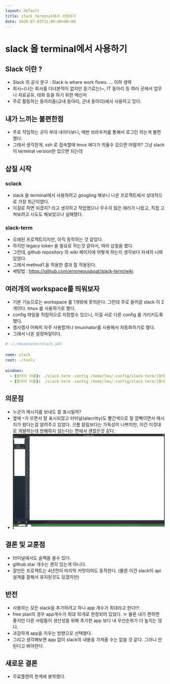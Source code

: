 ```yaml
---
layout: default
title: slack terminal에서 사용하기
date: 2020-07-03T22:00:00+09:00
---
```


# slack 을 terminal에서 사용하기

## Slack 이란 ?
 * Slack 의 공식 문구 : Slack is where work flows. ... 이하 생략
 * 회사~(나는 회사를 다녀본적이 없지만 듣기로는)~, IT 동아리 등 여러 곳에서 업무나 자료공유, 대화 등을 하기 위한 메신저
 * 주로 활동하는 동아리들(교내 동아리, 군내 동아리)에서 사용하고 있다.

## 내가 느끼는 불편한점
 * 주로 작업하는 곳이 부대 내이다보니, 매번 브라우저를 통해서 로그인 하는게 불편했다.
 * 그래서 생각한게, ssh 로 접속할때 tmux 에다가 띄울수 있으면 어떨까? 그냥 slack이 terminal version만 있으면 되는데
 
## 삽질 시작
### sclack
 * slack 을 terminal에서 사용하려고 googling 해보니 나온 프로젝트에서 상대적으로 가장 최근이였다.
 * 이걸로 하면 되겠지? 라고 생각하고 작업했으나 무수히 많은 에러가 나왔고, 직접 고쳐보려고 시도도 해보았으나 실패했다.

### slack-term
 * 오래된 프로젝트이지만, 아직 동작하는 것 같았다.
 * 하지만 legacy token 을 필요로 하는것 같아서, 여러 삽질을 했다.
 * 그런데, github repository 의 wiki 페이지에 어떻게 하는지 생각보다 자세히 나와있었다.
 * 그래서 method1 을 적용한 결과 잘 적용된다.
 * 세팅법 : https://github.com/erroneousboat/slack-term/wiki

## 여러개의 workspace를 띄워보자
 * 기본 기능으로는 workspace 를 1개밖에 못띄운다. 그런데 주로 들어갈 slack 이 2개이다. tmux 를 사용하기로 했다.
 * config 파일을 직접적으로 지정할수 있으니, 이걸 서로 다른 config 를 가리키도록 했다.
 * 겸사겸사 어짜피 자주 사용할꺼나 tmuxinator를 사용해서 자동화하기로 했다.
 * 그래서 나온 설정파일이다.
 
```yml
# ~/.tmuxinator/slack.yml

name: slack
root: ~/tools

windows:
  - {동아리 이름}: ./slack-term -config /home/lmu/.config/slack-term/{동아리 이름}.config
  - {동아리 이름}: ./slack-term -config /home/lmu/.config/slack-term/{동아리 이름}.config
```

## 의문점
 * 누군가 메시지를 보내도 잘 표시될까?
 * 옆에 `*`가 뜨면서 잘 표시되었고 터미널(alacritty)도 빨간색으로 잘 깜빡이면서 메시지가 왔다는걸 알려주고 있었다. 크롬 알림보다는 가독성이 나쁘지만, 이건 이것대로 개발하는데 방해하지 않는다는 면에서 괜찮은것 같다.
 * ![slack.png](/posts/images/slack.png)

## 결론 및 교훈점
 * 터미널에서도 슬랙을 쓸수 있다.
 * github star 개수는 괜히 있는게 아니다.
 * 잘만든 프로젝트는 4년전이 마지막 커밋이여도 동작한다. (물론 이건 slack이 api 설계를 잘해서 유지된것도 있겠지만)

## 반전
 * 사용하는 모든 slack을 추가하려고 하니 app 개수가 최대라고 한다!!!
 * free plan의 경우 app개수가 최대 10개로 한정되어 있었다. ㅠ 물론 내가 편하면 좋지만 다른 사람들이 생산성을 위해 추가한 app 보다 내 우선순위가 더 높지는 않다.
 * 과감하게 app을 지우는 방향으로 선택했다.
 * 그리고 생각해보면 app 없이 slack의 내용을 가져올 수는 없을 것 같다. 그러니 안된다고 봐야한다.

## 새로운 결론
 * 무료플렌의 한계에 봉착했다.
